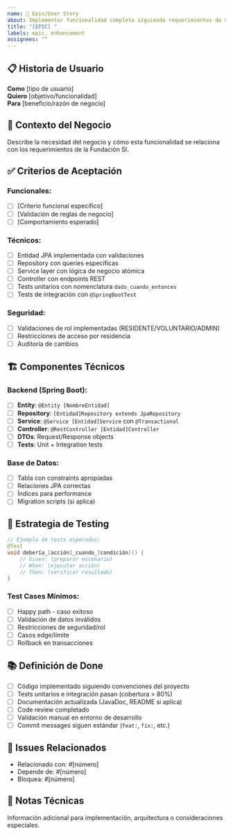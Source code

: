 ```yaml
---
name: 🎯 Epic/User Story
about: Implementar funcionalidad completa siguiendo requerimientos de negocio
title: "[EPIC] "
labels: epic, enhancement
assignees: ""
---
```


## 📋 **Historia de Usuario**

**Como** [tipo de usuario]  
**Quiero** [objetivo/funcionalidad]  
**Para** [beneficio/razón de negocio]

## 🎯 **Contexto del Negocio**

Describe la necesidad del negocio y cómo esta funcionalidad se relaciona con los requerimientos de la Fundación SI.

## ✅ **Criterios de Aceptación**

### Funcionales:

-   [ ] [Criterio funcional específico]
-   [ ] [Validación de reglas de negocio]
-   [ ] [Comportamiento esperado]

### Técnicos:

-   [ ] Entidad JPA implementada con validaciones
-   [ ] Repository con queries específicas
-   [ ] Service layer con lógica de negocio atómica
-   [ ] Controller con endpoints REST
-   [ ] Tests unitarios con nomenclatura `dado_cuando_entonces`
-   [ ] Tests de integración con `@SpringBootTest`

### Seguridad:

-   [ ] Validaciones de rol implementadas (RESIDENTE/VOLUNTARIO/ADMIN)
-   [ ] Restricciones de acceso por residencia
-   [ ] Auditoría de cambios

## 🏗️ **Componentes Técnicos**

### Backend (Spring Boot):

-   [ ] **Entity**: `@Entity [NombreEntidad]`
-   [ ] **Repository**: `[Entidad]Repository extends JpaRepository`
-   [ ] **Service**: `@Service [Entidad]Service` con `@Transactional`
-   [ ] **Controller**: `@RestController [Entidad]Controller`
-   [ ] **DTOs**: Request/Response objects
-   [ ] **Tests**: Unit + Integration tests

### Base de Datos:

-   [ ] Tabla con constraints apropiadas
-   [ ] Relaciones JPA correctas
-   [ ] Índices para performance
-   [ ] Migration scripts (si aplica)

## 🧪 **Estrategia de Testing**

```java
// Ejemplo de tests esperados:
@Test
void debería_[acción]_cuando_[condición]() {
    // Given: (preparar escenario)
    // When: (ejecutar acción)
    // Then: (verificar resultado)
}
```

### Test Cases Mínimos:

-   [ ] Happy path - caso exitoso
-   [ ] Validación de datos inválidos
-   [ ] Restricciones de seguridad/rol
-   [ ] Casos edge/límite
-   [ ] Rollback en transacciones

## 📚 **Definición de Done**

-   [ ] Código implementado siguiendo convenciones del proyecto
-   [ ] Tests unitarios e integración pasan (cobertura > 80%)
-   [ ] Documentación actualizada (JavaDoc, README si aplica)
-   [ ] Code review completado
-   [ ] Validación manual en entorno de desarrollo
-   [ ] Commit messages siguen estándar (`feat:`, `fix:`, etc.)

## 🔗 **Issues Relacionados**

-   Relacionado con: #[número]
-   Depende de: #[número]
-   Bloquea: #[número]

## 📝 **Notas Técnicas**

Información adicional para implementación, arquitectura o consideraciones especiales.

